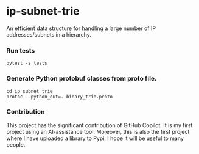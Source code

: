 # ip-subnet-trie
An efficient data structure for handling a large number of IP addresses/subnets in a hierarchy. 

### Run tests
```
pytest -s tests
```

### Generate Python protobuf classes from proto file.
```
cd ip_subnet_trie
protoc --python_out=. binary_trie.proto
```

### Contribution
This project has the significant contribution of GitHub Copilot. It is my first project using an AI-assistance tool. Moreover, this is also the first project where I have uploaded a library to Pypi. I hope it will be useful to many people.

